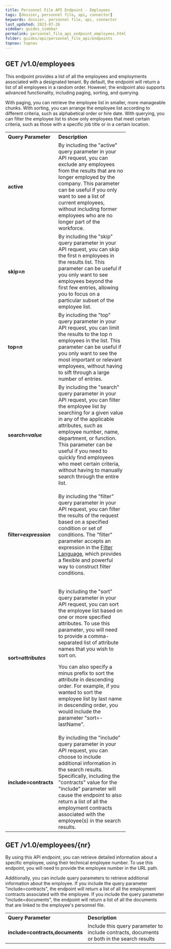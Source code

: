 ```yaml
---
title: Personnel File API Endpoint - Employees
tags: [dossier, personnel file, api, connector]
keywords: dossier, personnel file, api, connector
last_updated: 2023-07-26
sidebar: guides_sidebar
permalink: personnel_file_api_endpoint_employees.html
folder: guides/api/personnel_file_api/endpoints
topnav: topnav
---
```


<h2>GET /v1.0/employees</h2>
<p>This endpoint provides a list of all the employees and employments associated with a designated tenant. By default, the endpoint will return a list of all employees in a random order. However, the endpoint also supports advanced functionality, including paging, sorting, and querying.</p>
<p>With paging, you can retrieve the employee list in smaller, more manageable chunks. With sorting, you can arrange the employee list according to different criteria, such as alphabetical order or hire date. With querying, you can filter the employee list to show only employees that meet certain criteria, such as those with a specific job title or in a certain location.</p>
<table class="wrapped relative-table" style="width: 75.0811%;">
  <colgroup>
    <col style="width: 12.9282%;"/>
    <col style="width: 87.0718%;"/>
  </colgroup>
  <tbody>
    <tr>
      <th align="left">Query Parameter</th>
      <th align="left">Description</th>
    </tr>
    <tr>
      <td colspan="1">
        <strong>active</strong>
      </td>
      <td colspan="1">By including the "active" query parameter in your API request, you can exclude any employees from the results that are no longer employed by the company. This parameter can be useful if you only want to see a list of current employees, without including former employees who are no longer part of the workforce.</td>
    </tr>
    <tr>
      <td>
        <strong>skip=<em>n</em>
        </strong>
      </td>
      <td>By including the "skip" query parameter in your API request, you can skip the first n employees in the results list. This parameter can be useful if you only want to see employees beyond the first few entries, allowing you to focus on a particular subset of the employee list.</td>
    </tr>
    <tr>
      <td>
        <strong>top=<em>n</em>
        </strong>
      </td>
      <td>By including the "top" query parameter in your API request, you can limit the results to the top n employees in the list. This parameter can be useful if you only want to see the most important or relevant employees, without having to sift through a large number of entries.</td>
    </tr>
    <tr>
      <td>
        <strong>search=<em>value</em>
        </strong>
      </td>
      <td>By including the "search" query parameter in your API request, you can filter the employee list by searching for a given value in any of the applicable attributes, such as employee number, name, department, or function. This parameter can be useful if you need to quickly find employees who meet certain criteria, without having to manually search through the entire list.</td>
    </tr>
    <tr>
      <td colspan="1">
        <strong>filter=<em>expression</em>
        </strong>
      </td>
      <td colspan="1">
        <p>By including the "filter" query parameter in your API request, you can filter the results of the request based on a specified condition or set of conditions. The "filter" parameter accepts an expression in the <a href="/personnel_file_api_filtering.html">Filter Language</a>, which provides a flexible and powerful way to construct filter conditions.</p>
      </td>
    </tr>
    <tr>
      <td colspan="1">
        <strong>sort=<em>attributes</em>
        </strong>
      </td>
      <td colspan="1">
        <p>By including the "sort" query parameter in your API request, you can sort the employee list based on one or more specified attributes. To use this parameter, you will need to provide a comma-separated list of attribute names that you wish to sort on.</p>
        <p>You can also specify a minus prefix to sort the attribute in descending order. For example, if you wanted to sort the employee list by last name in descending order, you would include the parameter "sort=-lastName".</p>
      </td>
    </tr>
    <tr>
      <td colspan="1">
        <strong>include=contracts</strong>
      </td>
      <td colspan="1">By including the "include" query parameter in your API request, you can choose to include additional information in the search results. Specifically, including the "contracts" value for the "include" parameter will cause the endpoint to also return a list of all the employment contracts associated with the employee(s) in the search results.</td>
    </tr>
  </tbody>
</table>

<h2>GET /v1.0/employees/{nr}</h2>
<p>By using this API endpoint, you can retrieve detailed information about a specific employee, using their technical employee number. To use this endpoint, you will need to provide the employee number in the URL path.</p>
<p>Additionally, you can include query parameters to retrieve additional information about the employee. If you include the query parameter "include=contracts", the endpoint will return a list of all the employment contracts associated with the employee. If you include the query parameter "include=documents", the endpoint will return a list of all the documents that are linked to the employee's personnel file.</p>
<table class="wrapped">
  <colgroup>
    <col/>
    <col/>
  </colgroup>
  <tbody>
    <tr>
      <th align="left">Query Parameter</th>
      <th align="left">Description</th>
    </tr>
    <tr>
      <td colspan="1">
        <strong>include=contracts,documents</strong>
      </td>
      <td colspan="1">Include this query parameter to include contracts, documents or both in the search results</td>
    </tr>
  </tbody>
</table>
